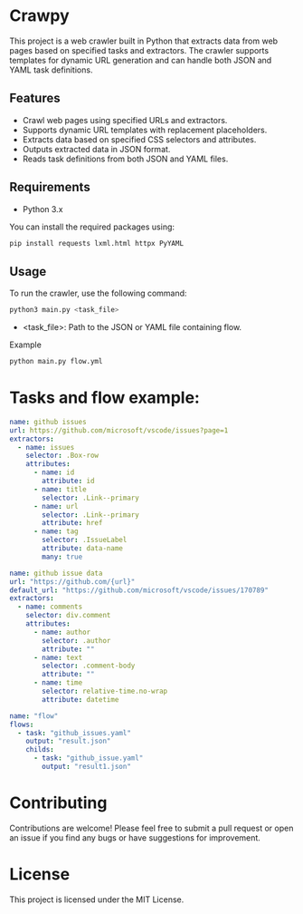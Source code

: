 # Crawpy

This project is a web crawler built in Python that extracts data from web pages based on specified tasks and extractors. The crawler supports templates for dynamic URL generation and can handle both JSON and YAML task definitions.

## Features

- Crawl web pages using specified URLs and extractors.
- Supports dynamic URL templates with replacement placeholders.
- Extracts data based on specified CSS selectors and attributes.
- Outputs extracted data in JSON format.
- Reads task definitions from both JSON and YAML files.

## Requirements

- Python 3.x

You can install the required packages using:

```bash
pip install requests lxml.html httpx PyYAML
```



## Usage
To run the crawler, use the following command:

```bash
python3 main.py <task_file>
```

- <task_file>: Path to the JSON or YAML file containing flow. 

Example
```bash
python main.py flow.yml
```


# Tasks and flow example:

```yaml
name: github issues
url: https://github.com/microsoft/vscode/issues?page=1
extractors:
  - name: issues
    selector: .Box-row
    attributes:
      - name: id
        attribute: id
      - name: title
        selector: .Link--primary
      - name: url
        selector: .Link--primary
        attribute: href
      - name: tag
        selector: .IssueLabel
        attribute: data-name
        many: true
```

```yaml
name: github issue data
url: "https://github.com/{url}"
default_url: "https://github.com/microsoft/vscode/issues/170789"
extractors:
  - name: comments
    selector: div.comment
    attributes:
      - name: author
        selector: .author
        attribute: ""
      - name: text
        selector: .comment-body
        attribute: ""
      - name: time
        selector: relative-time.no-wrap
        attribute: datetime
```

```yaml
name: "flow"
flows:
  - task: "github_issues.yaml"
    output: "result.json"
    childs:
      - task: "github_issue.yaml"
        output: "result1.json"
```

# Contributing
Contributions are welcome! Please feel free to submit a pull request or open an issue if you find any bugs or have suggestions for improvement.


# License
This project is licensed under the MIT License.
